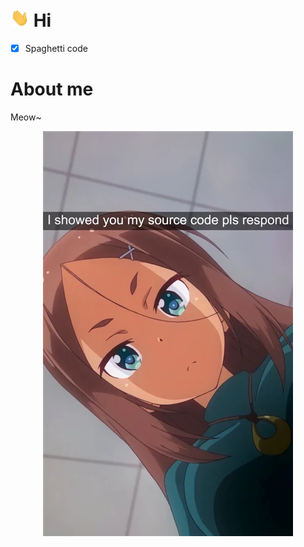 # <img src="https://raw.githubusercontent.com/ABSphreak/ABSphreak/master/gifs/Hi.gif" width="30px"> Hi

- [x] Spaghetti code

# About me

Meow~

<div align="center">
  <img align="center" src="https://raw.githubusercontent.com/jinx420/jinx420/main/misc/pls.png"/>
</div>
